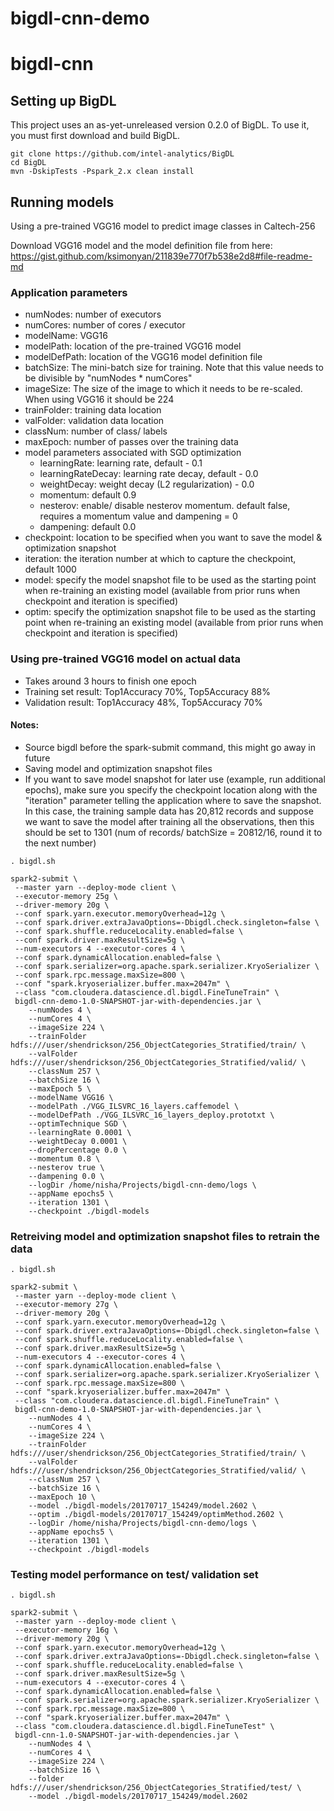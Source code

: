 # bigdl-cnn-demo
# bigdl-cnn

## Setting up BigDL

This project uses an as-yet-unreleased version 0.2.0 of BigDL. To use it, you must first download and build BigDL.

```
git clone https://github.com/intel-analytics/BigDL
cd BigDL
mvn -DskipTests -Pspark_2.x clean install
```

## Running models

Using a pre-trained VGG16 model to predict image classes in Caltech-256

Download VGG16 model and the model definition file from here: https://gist.github.com/ksimonyan/211839e770f7b538e2d8#file-readme-md

### Application parameters
- numNodes: number of executors
- numCores: number of cores / executor
- modelName: VGG16 
- modelPath: location of the pre-trained VGG16 model 
- modelDefPath: location of the VGG16 model definition file
- batchSize: The mini-batch size for training. Note that this value needs to be divisible by "numNodes * numCores"
- imageSize: The size of the image to which it needs to be re-scaled. When using VGG16 it should be 224
- trainFolder: training data location
- valFolder: validation data location
- classNum: number of class/ labels
- maxEpoch: number of passes over the training data
- model parameters associated with SGD optimization
  - learningRate: learning rate, default - 0.1
  - learningRateDecay: learning rate decay, default - 0.0
  - weightDecay: weight decay (L2 regularization) - 0.0
  - momentum: default 0.9
  - nesterov: enable/ disable nesterov momentum. default false, requires a momentum value and dampening = 0
  - dampening: default 0.0
- checkpoint: location to be specified when you want to save the model & optimization snapshot
- iteration: the iteration number at which to capture the checkpoint, default 1000
- model: specify the model snapshot file to be used as the starting point when re-training an existing model (available from prior runs when checkpoint and iteration is specified)
- optim: specify the optimization snapshot file to be used as the starting point when re-training an existing model (available from prior runs when checkpoint and iteration is specified)

### Using pre-trained VGG16 model on actual data
- Takes around 3 hours to finish one epoch 
- Training set result: Top1Accuracy 70%, Top5Accuracy 88%
- Validation result: Top1Accuracy 48%, Top5Accuracy 70%

#### Notes: 
- Source bigdl before the spark-submit command, this might go away in future
- Saving model and optimization snapshot files
 - If you want to save model snapshot for later use (example, run additional epochs), make sure you specify the checkpoint location along with the "iteration" parameter telling the application where to save the snapshot. In this case, the training sample data has 20,812 records and suppose we want to save the model after training all the observations, then this should be set to 1301 (num of records/ batchSize = 20812/16, round it to the next number)

````
. bigdl.sh 

spark2-submit \
 --master yarn --deploy-mode client \
 --executor-memory 25g \
 --driver-memory 20g \
 --conf spark.yarn.executor.memoryOverhead=12g \
 --conf spark.driver.extraJavaOptions=-Dbigdl.check.singleton=false \
 --conf spark.shuffle.reduceLocality.enabled=false \
 --conf spark.driver.maxResultSize=5g \
 --num-executors 4 --executor-cores 4 \
 --conf spark.dynamicAllocation.enabled=false \
 --conf spark.serializer=org.apache.spark.serializer.KryoSerializer \
 --conf spark.rpc.message.maxSize=800 \
 --conf "spark.kryoserializer.buffer.max=2047m" \
 --class "com.cloudera.datascience.dl.bigdl.FineTuneTrain" \
 bigdl-cnn-demo-1.0-SNAPSHOT-jar-with-dependencies.jar \
    --numNodes 4 \
    --numCores 4 \
    --imageSize 224 \
    --trainFolder hdfs:///user/shendrickson/256_ObjectCategories_Stratified/train/ \
    --valFolder hdfs:///user/shendrickson/256_ObjectCategories_Stratified/valid/ \
    --classNum 257 \
    --batchSize 16 \
    --maxEpoch 5 \
    --modelName VGG16 \
    --modelPath ./VGG_ILSVRC_16_layers.caffemodel \
    --modelDefPath ./VGG_ILSVRC_16_layers_deploy.prototxt \
    --optimTechnique SGD \
    --learningRate 0.0001 \
    --weightDecay 0.0001 \
    --dropPercentage 0.0 \
    --momentum 0.8 \
    --nesterov true \
    --dampening 0.0 \
    --logDir /home/nisha/Projects/bigdl-cnn-demo/logs \
    --appName epochs5 \
    --iteration 1301 \
    --checkpoint ./bigdl-models
````

### Retreiving model and optimization snapshot files to retrain the data
````
. bigdl.sh 

spark2-submit \
 --master yarn --deploy-mode client \
 --executor-memory 27g \
 --driver-memory 20g \
 --conf spark.yarn.executor.memoryOverhead=12g \
 --conf spark.driver.extraJavaOptions=-Dbigdl.check.singleton=false \
 --conf spark.shuffle.reduceLocality.enabled=false \
 --conf spark.driver.maxResultSize=5g \
 --num-executors 4 --executor-cores 4 \
 --conf spark.dynamicAllocation.enabled=false \
 --conf spark.serializer=org.apache.spark.serializer.KryoSerializer \
 --conf spark.rpc.message.maxSize=800 \
 --conf "spark.kryoserializer.buffer.max=2047m" \
 --class "com.cloudera.datascience.dl.bigdl.FineTuneTrain" \
 bigdl-cnn-demo-1.0-SNAPSHOT-jar-with-dependencies.jar \
    --numNodes 4 \
    --numCores 4 \
    --imageSize 224 \
    --trainFolder hdfs:///user/shendrickson/256_ObjectCategories_Stratified/train/ \
    --valFolder hdfs:///user/shendrickson/256_ObjectCategories_Stratified/valid/ \
    --classNum 257 \
    --batchSize 16 \
    --maxEpoch 10 \
    --model ./bigdl-models/20170717_154249/model.2602 \
    --optim ./bigdl-models/20170717_154249/optimMethod.2602 \
    --logDir /home/nisha/Projects/bigdl-cnn-demo/logs \
    --appName epochs5 \
    --iteration 1301 \
    --checkpoint ./bigdl-models
````

### Testing model performance on test/ validation set
````
. bigdl.sh

spark2-submit \
 --master yarn --deploy-mode client \
 --executor-memory 16g \
 --driver-memory 20g \
 --conf spark.yarn.executor.memoryOverhead=12g \
 --conf spark.driver.extraJavaOptions=-Dbigdl.check.singleton=false \
 --conf spark.shuffle.reduceLocality.enabled=false \
 --conf spark.driver.maxResultSize=5g \
 --num-executors 4 --executor-cores 4 \
 --conf spark.dynamicAllocation.enabled=false \
 --conf spark.serializer=org.apache.spark.serializer.KryoSerializer \
 --conf spark.rpc.message.maxSize=800 \
 --conf "spark.kryoserializer.buffer.max=2047m" \
 --class "com.cloudera.datascience.dl.bigdl.FineTuneTest" \
 bigdl-cnn-1.0-SNAPSHOT-jar-with-dependencies.jar \
    --numNodes 4 \
    --numCores 4 \
    --imageSize 224 \
    --batchSize 16 \
    --folder hdfs:///user/shendrickson/256_ObjectCategories_Stratified/test/ \
    --model ./bigdl-models/20170717_154249/model.2602
````

